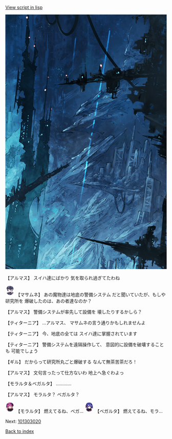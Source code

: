 [View script in lisp](../scripts/101303013.txt)

![underground_world_1.png](../images/backgrounds/underground_world_1.png)

【アルマス】
スイハ達にばかり
気を取られ過ぎてたわね

<img src="../images/units/3100111.png" alt="3100111.png" height="34"/>
【マサムネ】
あの魔物達は地底の警備システム
だと聞いていたが、もしや研究所を
爆破したのは、あの者達なのか？

【アルマス】
警備システムが率先して設備を
壊したりするかしら？

【ティターニア】
…アルマス、
マサムネの言う通りかもしれませんよ

【ティターニア】
今、地底の全ては
スイハ達に掌握されています

【ティターニア】
警備システムを遠隔操作して、
意図的に設備を破壊することも
可能でしょう

【ギル】
だからって研究所丸ごと爆破する
なんて無茶苦茶だろ！

【アルマス】
文句言ったって仕方ないわ
地上へ急ぐわよっ

【モラルタ＆ベガルタ】
…………

【アルマス】
モラルタ？
ベガルタ？

<img src="../images/units/3104011.png" alt="3104011.png" height="34"/>
【モラルタ】
燃えてるね、ベガ…

<img src="../images/units/3104111.png" alt="3104111.png" height="34"/>
【ベガルタ】
燃えてるね、モラ…

Next: [101303020](101303020.md)

[Back to index](index.md)
